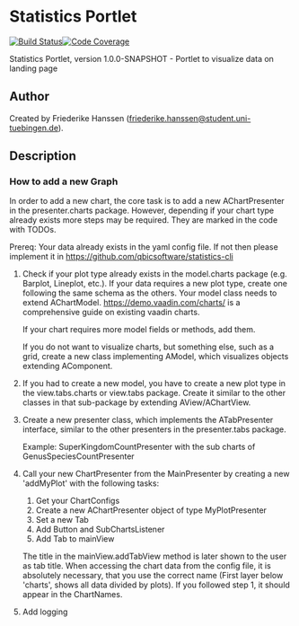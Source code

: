 # Statistics Portlet

[![Build Status](https://travis-ci.com/qbicsoftware/statistics-portlet.svg?branch=development)](https://travis-ci.com/qbicsoftware/statistics-portlet)[![Code Coverage]( https://codecov.io/gh/qbicsoftware/statistics-portlet/branch/development/graph/badge.svg)](https://codecov.io/gh/qbicsoftware/statistics-portlet)

Statistics Portlet, version 1.0.0-SNAPSHOT - Portlet to visualize data on landing page

## Author
Created by Friederike Hanssen (friederike.hanssen@student.uni-tuebingen.de).

## Description

### How to add a new Graph ###

In order to add a new chart, the core task is to add a new AChartPresenter in the presenter.charts package. However,
depending if your chart type already exists more steps may be required. They are marked in the code with TODOs.

Prereq: Your data already exists in the yaml config file. If not then please implement it in https://github.com/qbicsoftware/statistics-cli

    
1. Check if your plot type already exists in the model.charts package (e.g. Barplot, Lineplot, etc.). 
    If your data requires a new plot type, create one following the same schema as the others. Your model class
    needs to extend AChartModel.
    https://demo.vaadin.com/charts/ is a comprehensive guide on existing vaadin charts.
    
    If your chart requires more model fields or methods, add them.
    
    If you do not want to visualize charts, but something else, such as a grid, create a new class
    implementing AModel, which visualizes objects extending AComponent. 

2. If you had to create a new model, you have to create a new plot type in the view.tabs.charts or  view.tabs
    package. Create it similar to the other classes in that sub-package by extending AView/AChartView.
    
3. Create a new presenter class, which implements the ATabPresenter interface, similar to the other
    presenters in the presenter.tabs package. 
    
    Example: SuperKingdomCountPresenter with the sub charts of GenusSpeciesCountPresenter
    
4. Call your new ChartPresenter from the MainPresenter by creating a new 'addMyPlot' with the following tasks:
    1) Get your ChartConfigs 
    2) Create a new AChartPresenter object of type MyPlotPresenter
    3) Set a new Tab 
    4) Add Button and SubChartsListener 
    5) Add Tab to mainView

    The title in the mainView.addTabView method is later shown to the user as tab title. When accessing the chart data from the config file,
    it is absolutely necessary, that you use the correct name (First layer below 'charts', shows all data divided by plots).
    If you followed step 1, it should appear in the ChartNames. 
    
5. Add logging
